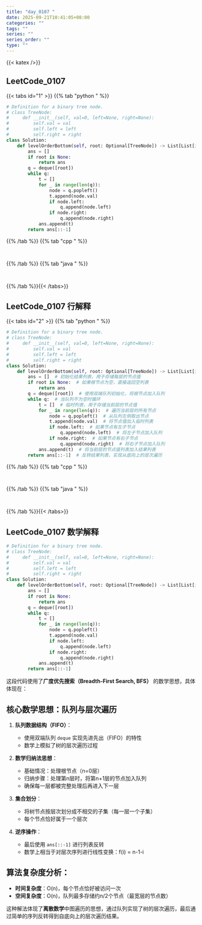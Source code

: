 ```yaml
---
title: "day_0107 "
date: 2025-09-21T10:41:05+08:00
categories: ""
tags: ""
series: ""
series_order: ""
type: ""
---
```


{{< katex />}}


## LeetCode_0107 

{{< tabs id="1" >}}
{{% tab "python " %}}

```python 
# Definition for a binary tree node.
# class TreeNode:
#     def __init__(self, val=0, left=None, right=None):
#         self.val = val
#         self.left = left
#         self.right = right
class Solution:
    def levelOrderBottom(self, root: Optional[TreeNode]) -> List[List[int]]:
        ans = []
        if root is None:
            return ans
        q = deque([root])
        while q:
            t = []
            for _ in range(len(q)):
                node = q.popleft()
                t.append(node.val)
                if node.left:
                    q.append(node.left)
                if node.right:
                    q.append(node.right)
            ans.append(t)
        return ans[::-1] 
```

{{% /tab %}}
{{% tab "cpp " %}}

```cpp 
 
```

{{% /tab %}}
{{% tab "java " %}}

```java 
 
```

{{% /tab %}}{{< /tabs>}}

## LeetCode_0107  行解释

{{< tabs id="2" >}}
{{% tab "python " %}}

```python
# Definition for a binary tree node.
# class TreeNode:
#     def __init__(self, val=0, left=None, right=None):
#         self.val = val
#         self.left = left
#         self.right = right
class Solution:
    def levelOrderBottom(self, root: Optional[TreeNode]) -> List[List[int]]:
        ans = []  # 初始化结果列表，用于存储每层的节点值
        if root is None:  # 如果根节点为空，直接返回空列表
            return ans
        q = deque([root])  # 使用双端队列初始化，将根节点加入队列
        while q:  # 当队列不为空时循环
            t = []  # 临时列表，用于存储当前层的节点值
            for _ in range(len(q)):  # 遍历当前层的所有节点
                node = q.popleft()  # 从队列左侧取出节点
                t.append(node.val)  # 将节点值加入临时列表
                if node.left:  # 如果节点有左子节点
                    q.append(node.left)  # 将左子节点加入队列
                if node.right:  # 如果节点有右子节点
                    q.append(node.right)  # 将右子节点加入队列
            ans.append(t)  # 将当前层的节点值列表加入结果列表
        return ans[::-1]  # 反转结果列表，实现从底向上的层次遍历
```

{{% /tab %}}
{{% tab "cpp " %}}

```cpp 
 
```

{{% /tab %}}
{{% tab "java " %}}

```java 
 
```

{{% /tab %}}{{< /tabs>}}

## LeetCode_0107  数学解释

```python 
# Definition for a binary tree node.
# class TreeNode:
#     def __init__(self, val=0, left=None, right=None):
#         self.val = val
#         self.left = left
#         self.right = right
class Solution:
    def levelOrderBottom(self, root: Optional[TreeNode]) -> List[List[int]]:
        ans = []
        if root is None:
            return ans
        q = deque([root])
        while q:
            t = []
            for _ in range(len(q)):
                node = q.popleft()
                t.append(node.val)
                if node.left:
                    q.append(node.left)
                if node.right:
                    q.append(node.right)
            ans.append(t)
        return ans[::-1] 
```


这段代码使用了**广度优先搜索（Breadth-First Search, BFS）** 的数学思想，具体体现在：

## 核心数学思想：队列与层次遍历

1. **队列数据结构（FIFO）**：
   - 使用双端队列 `deque` 实现先进先出（FIFO）的特性
   - 数学上模拟了树的层次遍历过程

2. **数学归纳法思想**：
   - 基础情况：处理根节点（n=0层）
   - 归纳步骤：处理第n层时，将第n+1层的节点加入队列
   - 确保每一层都被完整处理后再进入下一层

3. **集合划分**：
   - 将树节点按层次划分成不相交的子集（每一层一个子集）
   - 每个节点恰好属于一个层次

4. **逆序操作**：
   - 最后使用 `ans[::-1]` 进行列表反转
   - 数学上相当于对层次序列进行线性变换：f(i) = n-1-i

## 算法复杂度分析：
- **时间复杂度**：O(n)，每个节点恰好被访问一次
- **空间复杂度**：O(n)，队列最多存储约n/2个节点（最宽层的节点数）

这种解法体现了**离散数学**中图遍历的思想，通过队列实现了树的层次遍历，最后通过简单的序列反转得到自底向上的层次遍历结果。

